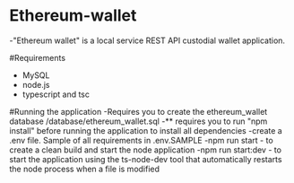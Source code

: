# Ethereum-wallet
-"Ethereum wallet" is a local service REST API custodial wallet application. 

#Requirements
- MySQL
- node.js
- typescript and tsc

#Running the application
-Requires you to create the ethereum_wallet database /database/ethereum_wallet.sql
-** requires you to run "npm install" before running the application to install all dependencies
-create a .env file. Sample of all requirements in .env.SAMPLE
-npm run start - to create a clean build and start the node application
-npm run start:dev - to start the application using the ts-node-dev tool that automatically restarts the node process when a file is modified

